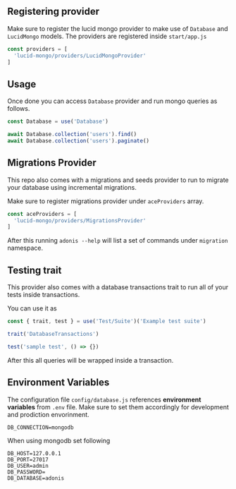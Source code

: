 ## Registering provider

Make sure to register the lucid mongo provider to make use of `Database` and `LucidMongo` models. The providers are registered inside `start/app.js`

```js
const providers = [
  'lucid-mongo/providers/LucidMongoProvider'
]
```


## Usage 

Once done you can access `Database` provider and run mongo queries as follows.

```js
const Database = use('Database')

await Database.collection('users').find()
await Database.collection('users').paginate()
```

## Migrations Provider

This repo also comes with a migrations and seeds provider to run to migrate your database using incremental migrations.

Make sure to register migrations provider under `aceProviders` array.

```js
const aceProviders = [
  'lucid-mongo/providers/MigrationsProvider'
]
```

After this running `adonis --help` will list a set of commands under `migration` namespace.

## Testing trait
This provider also comes with a database transactions trait to run all of your tests inside transactions.

You can use it as

```js
const { trait, test } = use('Test/Suite')('Example test suite')

trait('DatabaseTransactions')

test('sample test', () => {})
```

After this all queries will be wrapped inside a transaction.


## Environment Variables

The configuration file `config/database.js` references **environment variables** from `.env` file. Make sure to set them accordingly for development and prodiction envorinment. 

```
DB_CONNECTION=mongodb
```

When using mongodb set following

```
DB_HOST=127.0.0.1
DB_PORT=27017
DB_USER=admin
DB_PASSWORD=
DB_DATABASE=adonis
```
